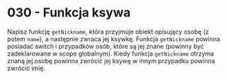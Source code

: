 # 030 - Funkcja ksywa

Napisz funkcję `getNickname`, która przyjmuje obiekt opisujący osobę (z potem `name`), a
następnie zwraca jej ksywkę. Funkcja `getNickname` powinna posiadać switch i przypadków osób, które
są jej znane (powinny być zadeklarowane w scope globalnym). Kiedy funkcja `getNickname` otrzyma
znaną jej osobę powinna zwrócić jej ksywę w innym przypadku powinna zwrócić imię.
